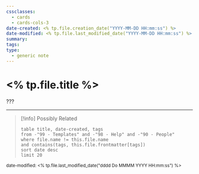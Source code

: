 ```yaml
---
cssclasses:
  - cards
  - cards-cols-3
date-created: <% tp.file.creation_date("YYYY-MM-DD HH:mm:ss") %>
date-modified: <% tp.file.last_modified_date("YYYY-MM-DD HH:mm:ss") %>
summary: 
tags: 
type:
  - generic note
---
```


# <% tp.file.title %>

???



--- 

> [!info] Possibly Related
> 
> ```dataview
> table title, date-created, tags
> from -"99 - Templates" and -"98 - Help" and -"90 - People"
> where file.name != this.file.name
> and contains(tags, this.file.frontmatter[tags])
> sort date desc
> limit 20
> ```

<small>
date-modified: <% tp.file.last_modified_date("dddd Do MMMM YYYY HH:mm:ss") %>
</small>